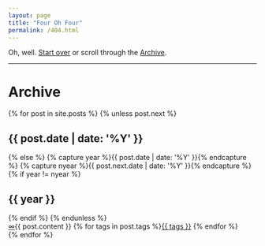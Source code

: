 ```yaml
---
layout: page
title: "Four Oh Four"
permalink: /404.html
---
```


Oh, well. [Start over](/w/) or scroll through the [Archive](/w/archive/).

---

# Archive

{% for post in site.posts %}
{% unless post.next %}
<h2>{{ post.date | date: '%Y' }}</h2>
{% else %}
{% capture year %}{{ post.date | date: '%Y' }}{% endcapture %}
{% capture nyear %}{{ post.next.date | date: '%Y' }}{% endcapture %}
{% if year != nyear %}
<h2>{{ year }}</h2>
{% endif %}
{% endunless %}
<div class="post">
<a href="{{ site.baseurl }}{{ post.url }}" class="post-date">&infin;</a>{{ post.content }}
{% for tags in post.tags %}<a href="/w/tag/{{ tags }}/" class="tag">{{ tags }}</a> {% endfor %}
</div>
{% endfor %}
